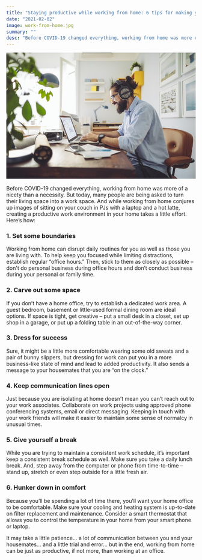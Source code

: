 ```yaml
---
title: "Staying productive while working from home: 6 tips for making your home your office"
date: "2021-02-02"
image: work-from-home.jpg
summary: ""
desc: "Before COVID-19 changed everything, working from home was more of a nicety than a necessity. But today, many people are being asked to turn their living space into a work space."
---
```


![man at desk on computer working from home](work-from-home.jpg)

Before COVID-19 changed everything, working from home was more of a nicety than a necessity. But today, many people are being asked to turn their living space into a work space. And while working from home conjures up images of sitting on your couch in PJs with a laptop and a hot latte, creating a productive work environment in your home takes a little effort. Here’s how:

### 1. Set some boundaries

Working from home can disrupt daily routines for you as well as those you are living with. To help keep you focused while limiting distractions, establish regular “office hours.” Then, stick to them as closely as possible – don't do personal business during office hours and don’t conduct business during your personal or family time.

### 2. Carve out some space

If you don’t have a home office, try to establish a dedicated work area. A guest bedroom, basement or little-used formal dining room are ideal options. If space is tight, get creative – put a small desk in a closet, set up shop in a garage, or put up a folding table in an out-of-the-way corner.

### 3. Dress for success

Sure, it might be a little more comfortable wearing some old sweats and a pair of bunny slippers, but dressing for work can put you in a more business-like state of mind and lead to added productivity. It also sends a message to your housemates that you are “on the clock.”

### 4. Keep communication lines open

Just because you are isolating at home doesn’t mean you can’t reach out to your work associates. Collaborate on work projects using approved phone conferencing systems, email or direct messaging. Keeping in touch with your work friends will make it easier to maintain some sense of normalcy in unusual times.

### 5. Give yourself a break

While you are trying to maintain a consistent work schedule, it’s important keep a consistent break schedule as well. Make sure you take a daily lunch break. And, step away from the computer or phone from time-to-time – stand up, stretch or even step outside for a little fresh air.

### 6. Hunker down in comfort

Because you’ll be spending a lot of time there, you’ll want your home office to be comfortable. Make sure your cooling and heating system is up-to-date on filter replacement and maintenance. Consider a smart thermostat that allows you to control the temperature in your home from your smart phone or laptop.

It may take a little patience... a lot of communication between you and your housemates... and a little trial and error... but in the end, working from home can be just as productive, if not more, than working at an office.
